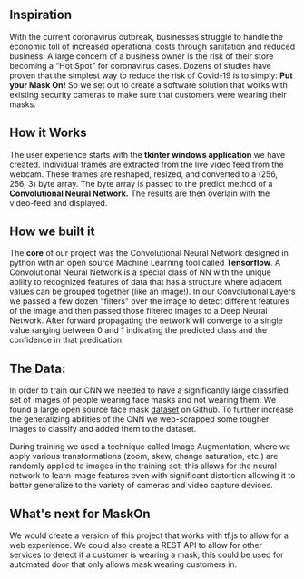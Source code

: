 ## Inspiration
With the current coronavirus outbreak, businesses struggle to handle the economic toll of increased operational costs through sanitation and reduced business. A large concern of a business owner is the risk of their store becoming a “Hot Spot” for coronavirus cases. Dozens of studies have proven that the simplest way to reduce the risk of Covid-19 is to simply: **Put your Mask On!** So we set out to create a software solution that works with existing security cameras to make sure that customers were wearing their masks.

## How it Works
The user experience starts with the **tkinter windows application** we have created. Individual frames are extracted from the live video feed from the webcam. These frames are reshaped, resized, and converted to a (256, 256, 3) byte array. The byte array is passed to the predict method of a **Convolutional Neural Network.** The results are then overlain with the video-feed and displayed.

## How we built it
The **core** of our project was the Convolutional Neural Network designed in python with an open source Machine Learning tool called **Tensorflow**. A Convolutional Neural Network is a special class of NN with the unique ability to recognized features of data that has a structure where adjacent values can be grouped together (like an image!). In our Convolutional Layers we passed a few dozen "filters" over the image to detect different features of the image and then passed those filtered images to a Deep Neural Network. After forward propagating the network will converge to a single value ranging between 0 and 1 indicating the predicted class and the confidence in that predication.

## The Data: 
In order to train our CNN we needed to have a significantly large classified set of images of people wearing face masks and not wearing them. We found a large open source face mask [dataset](https://github.com/prajnasb/observations/tree/master/experiementd) on Github. To further increase the generalizing abilities of the CNN we web-scrapped some tougher images to classify and added them to the dataset.

During training we used a technique called Image Augmentation, where we apply various transformations (zoom, skew, change saturation, etc.) are randomly applied to images in the training set; this allows for the neural network to learn image features even with significant distortion allowing it to better generalize to the variety of cameras and video capture devices.


## What's next for MaskOn
We would create a version of this project that works with tf.js to allow for a web experience. We could also create a REST API to allow for other services to detect if a customer is wearing a mask; this could be used for automated door that only allows mask wearing customers in.
